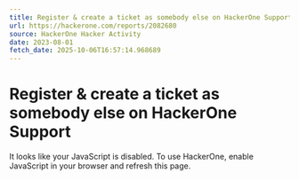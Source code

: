 ```yaml
---
title: Register & create a ticket as somebody else on HackerOne Support
url: https://hackerone.com/reports/2082680
source: HackerOne Hacker Activity
date: 2023-08-01
fetch_date: 2025-10-06T16:57:14.968689
---
```


# Register & create a ticket as somebody else on HackerOne Support

It looks like your JavaScript is disabled. To use HackerOne, enable JavaScript in your browser and refresh this page.